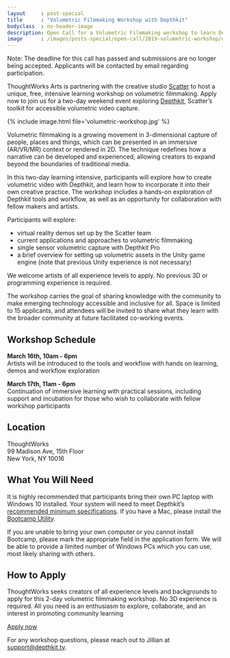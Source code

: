 ```yaml
---
layout     : post-special
title	   : "Volumetric Filmmaking Workshop with Depthkit"
bodyclass  : no-header-image
description: Open Call for a Volumetric Filmmaking workshop to learn Depthkit, hosted by ThoughtWorks Arts and Scatter in New York
image      : /images/posts-special/open-call/2019-volumetric-workshop/og_volumetric.jpg
---
```

<p class="notice">Note: The deadline for this call has passed and submissions are no longer being accepted. Applicants will be contacted by email regarding participation.</p>

ThoughtWorks Arts is partnering with the creative studio [Scatter](http://scatter.nyc/) to host a unique, free, intensive learning workshop on volumetric filmmaking. Apply now to join us for a two-day weekend event exploring [Depthkit](https://www.depthkit.tv), Scatter’s toolkit for accessible volumetric video capture.

{% include image.html file='volumetric-workshop.jpg' %}

Volumetric filmmaking is a growing movement in 3-dimensional capture of people, places and things, which can be presented in an immersive (AR/VR/MR) context or rendered in 2D. The technique redefines how a narrative can be developed and experienced, allowing creators to expand beyond the boundaries of traditional media.

In this two-day learning intensive, participants will explore how to create volumetric video with Depthkit, and learn how to incorporate it into their own creative practice. The workshop includes a hands-on exploration of Depthkit tools and workflow, as well as an opportunity for collaboration with fellow makers and artists.

Participants will explore: 
<ul class="closer">
	<li>virtual reality demos set up by the Scatter team</li>
	<li>current applications and approaches to volumetric filmmaking</li>
	<li>single sensor volumetric capture with Depthkit Pro</li>
	<li>a brief overview for setting up volumetric assets in the Unity game engine (note that previous Unity experience is not necessary)</li>
</ul>

We welcome artists of all experience levels to apply. No previous 3D or programming experience is required.

The workshop carries the goal of sharing knowledge with the community to make emerging technology accessible and inclusive for all. Space is limited to 15 applicants, and attendees will be invited to share what they learn with the broader community at future facilitated co-working events.

## Workshop Schedule 
**March 16th, 10am - 6pm**  
Artists will be introduced to the tools and workflow with hands on learning, demos and workflow exploration

**March 17th, 11am - 6pm**  
Continuation of immersive learning with practical sessions, including support and incubation for those who wish to collaborate with fellow workshop participants

## Location 
ThoughtWorks  
99 Madison Ave, 15th Floor  
New York, NY 10016

## What You Will Need
It is highly recommended that participants bring their own PC laptop with Windows 10 installed. Your system will need to meet Depthkit’s [recommended minimum specifications](https://docs.depthkit.tv/docs/equipment#section-computer-requirements). If you have a Mac, please install the [Bootcamp Utility](https://support.apple.com/boot-camp).

If you are unable to bring your own computer or you cannot install Bootcamp, please mark the appropriate field in the application form. We will be able to provide a limited number of Windows PCs which you can use, most likely sharing with others.

## How to Apply
ThoughtWorks seeks creators of all experience levels and backgrounds to apply for this 2-day volumetric filmmaking workshop. No 3D experience is required. All you need is an enthusiasm to explore, collaborate, and an interest in promoting community learning

<a href="https://docs.google.com/forms/d/e/1FAIpQLSeyhJJy377miwXjMmbl8xJrN1-bl1TWV_4BRgR0tiNryd4ZrA/viewform" class="attention">Apply now</a>

For any workshop questions, please reach out to Jillian at [support@depthkit.tv](support@depthkit.tv).